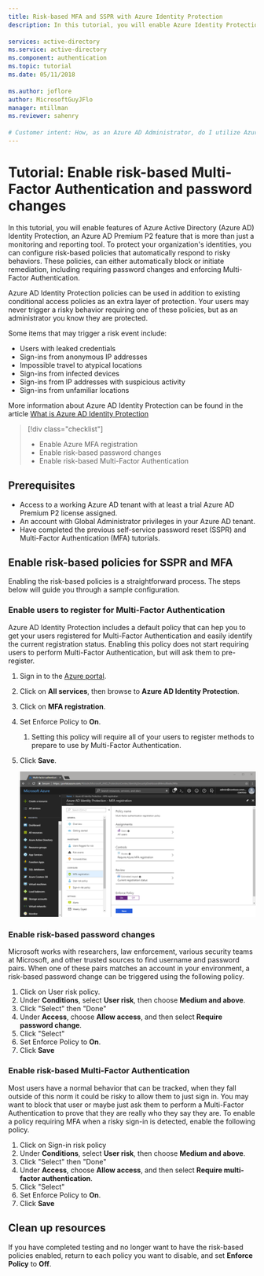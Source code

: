 ```yaml
---
title: Risk-based MFA and SSPR with Azure Identity Protection
description: In this tutorial, you will enable Azure Identity Protection integrations, for Multi-Factor Authentication and self-service password reset, to reduce risky behavior.

services: active-directory
ms.service: active-directory
ms.component: authentication
ms.topic: tutorial
ms.date: 05/11/2018

ms.author: joflore
author: MicrosoftGuyJFlo
manager: mtillman
ms.reviewer: sahenry

# Customer intent: How, as an Azure AD Administrator, do I utilize Azure AD Identity Protection to better protect the sign-in process.
---
```

# Tutorial: Enable risk-based Multi-Factor Authentication and password changes

In this tutorial, you will enable features of Azure Active Directory (Azure AD) Identity Protection, an Azure AD Premium P2 feature that is more than just a monitoring and reporting tool. To protect your organization's identities, you can configure risk-based policies that automatically respond to risky behaviors. These policies, can either automatically block or initiate remediation, including requiring password changes and enforcing Multi-Factor Authentication.

Azure AD Identity Protection policies can be used in addition to existing conditional access policies as an extra layer of protection. Your users may never trigger a risky behavior requiring one of these policies, but as an administrator you know they are protected.

Some items that may trigger a risk event include:

* Users with leaked credentials
* Sign-ins from anonymous IP addresses
* Impossible travel to atypical locations
* Sign-ins from infected devices
* Sign-ins from IP addresses with suspicious activity
* Sign-ins from unfamiliar locations

More information about Azure AD Identity Protection can be found in the article [What is Azure AD Identity Protection](../active-directory-identityprotection.md)

> [!div class="checklist"]
> * Enable Azure MFA registration
> * Enable risk-based password changes
> * Enable risk-based Multi-Factor Authentication

## Prerequisites

* Access to a working Azure AD tenant with at least a trial Azure AD Premium P2 license assigned.
* An account with Global Administrator privileges in your Azure AD tenant.
* Have completed the previous self-service password reset (SSPR) and Multi-Factor Authentication (MFA) tutorials.

## Enable risk-based policies for SSPR and MFA

Enabling the risk-based policies is a straightforward process. The steps below will guide you through a sample configuration.

### Enable users to register for Multi-Factor Authentication

Azure AD Identity Protection includes a default policy that can hep you to get your users registered for Multi-Factor Authentication and easily identify the current registration status. Enabling this policy does not start requiring users to perform Multi-Factor Authentication, but will ask them to pre-register.

1. Sign in to the [Azure portal](https://portal.azure.com).
1. Click on **All services**, then browse to **Azure AD Identity Protection**.
1. Click on **MFA registration**.
1. Set Enforce Policy to **On**.
   1. Setting this policy will require all of your users to register methods to prepare to use by Multi-Factor Authentication.
1. Click **Save**.

   ![Require users to register for MFA at sign-in using Azure AD Identity Protection](./media/tutorial-risk-based-sspr-mfa/risk-based-require-mfa-registration.png)

### Enable risk-based password changes

Microsoft works with researchers, law enforcement, various security teams at Microsoft, and other trusted sources to find username and password pairs. When one of these pairs matches an account in your environment, a risk-based password change can be triggered using the following policy.

1. Click on User risk policy.
1. Under **Conditions**, select **User risk**, then choose **Medium and above**.
1. Click "Select" then "Done"
1. Under **Access**, choose **Allow access**, and then select **Require password change**.
1. Click "Select"
1. Set Enforce Policy to **On**.
1. Click **Save**

### Enable risk-based Multi-Factor Authentication

Most users have a normal behavior that can be tracked, when they fall outside of this norm it could be risky to allow them to just sign in. You may want to block that user or maybe just ask them to perform a Multi-Factor Authentication to prove that they are really who they say they are. To enable a policy requiring MFA when a risky sign-in is detected, enable the following policy.

1. Click on Sign-in risk policy
1. Under **Conditions**, select **User risk**, then choose **Medium and above**.
1. Click "Select" then "Done"
1. Under **Access**, choose **Allow access**, and then select **Require multi-factor authentication**.
1. Click "Select"
1. Set Enforce Policy to **On**.
1. Click **Save**

## Clean up resources

If you have completed testing and no longer want to have the risk-based policies enabled, return to each policy you want to disable, and set **Enforce Policy** to **Off**.